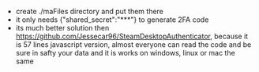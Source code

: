 * create ./maFiles directory and put them there
* it only needs {"shared_secret":"***"} to generate 2FA code
* its much better solution then https://github.com/Jessecar96/SteamDesktopAuthenticator,
because it is 57 lines javascript version, almost everyone can read the code and be sure
in safty your data and it is works on windows, linux or mac the same
